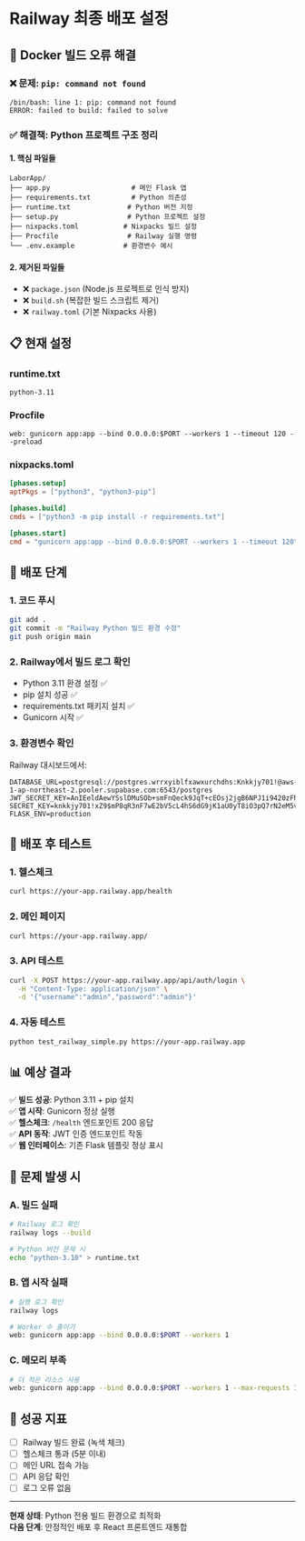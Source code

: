 # Railway 최종 배포 설정

## 🔧 Docker 빌드 오류 해결

### ❌ 문제: `pip: command not found`
```
/bin/bash: line 1: pip: command not found
ERROR: failed to build: failed to solve
```

### ✅ 해결책: Python 프로젝트 구조 정리

#### 1. 핵심 파일들
```
LaborApp/
├── app.py                    # 메인 Flask 앱
├── requirements.txt          # Python 의존성
├── runtime.txt              # Python 버전 지정
├── setup.py                 # Python 프로젝트 설정
├── nixpacks.toml           # Nixpacks 빌드 설정
├── Procfile                 # Railway 실행 명령
└── .env.example            # 환경변수 예시
```

#### 2. 제거된 파일들
- ❌ `package.json` (Node.js 프로젝트로 인식 방지)
- ❌ `build.sh` (복잡한 빌드 스크립트 제거)
- ❌ `railway.toml` (기본 Nixpacks 사용)

## 📋 현재 설정

### runtime.txt
```
python-3.11
```

### Procfile
```
web: gunicorn app:app --bind 0.0.0.0:$PORT --workers 1 --timeout 120 --preload
```

### nixpacks.toml
```toml
[phases.setup]
aptPkgs = ["python3", "python3-pip"]

[phases.build]
cmds = ["python3 -m pip install -r requirements.txt"]

[phases.start]
cmd = "gunicorn app:app --bind 0.0.0.0:$PORT --workers 1 --timeout 120"
```

## 🚀 배포 단계

### 1. 코드 푸시
```bash
git add .
git commit -m "Railway Python 빌드 환경 수정"
git push origin main
```

### 2. Railway에서 빌드 로그 확인
- Python 3.11 환경 설정 ✅
- pip 설치 성공 ✅
- requirements.txt 패키지 설치 ✅
- Gunicorn 시작 ✅

### 3. 환경변수 확인
Railway 대시보드에서:
```env
DATABASE_URL=postgresql://postgres.wrrxyiblfxawxurchdhs:Knkkjy701!@aws-1-ap-northeast-2.pooler.supabase.com:6543/postgres
JWT_SECRET_KEY=AnIEeldAewYSslDMuSOb+smFnQeck9JqT+cEOsj2jgB6NPJ1i9420zFhfyNLKueAk2ohfNumn8Wp7I2T+i2q+A==
SECRET_KEY=knkkjy701!xZ9$mP8qR3nF7wE2bV5cL4hS6dG9jK1aU0yT8iO3pQ7rN2eM5vB4xC6zA1wS9fD3gH7k
FLASK_ENV=production
```

## 🧪 배포 후 테스트

### 1. 헬스체크
```bash
curl https://your-app.railway.app/health
```

### 2. 메인 페이지
```bash
curl https://your-app.railway.app/
```

### 3. API 테스트
```bash
curl -X POST https://your-app.railway.app/api/auth/login \
  -H "Content-Type: application/json" \
  -d '{"username":"admin","password":"admin"}'
```

### 4. 자동 테스트
```bash
python test_railway_simple.py https://your-app.railway.app
```

## 📊 예상 결과

✅ **빌드 성공**: Python 3.11 + pip 설치  
✅ **앱 시작**: Gunicorn 정상 실행  
✅ **헬스체크**: `/health` 엔드포인트 200 응답  
✅ **API 동작**: JWT 인증 엔드포인트 작동  
✅ **웹 인터페이스**: 기존 Flask 템플릿 정상 표시  

## 🔄 문제 발생 시

### A. 빌드 실패
```bash
# Railway 로그 확인
railway logs --build

# Python 버전 문제 시
echo "python-3.10" > runtime.txt
```

### B. 앱 시작 실패
```bash
# 실행 로그 확인
railway logs

# Worker 수 줄이기
web: gunicorn app:app --bind 0.0.0.0:$PORT --workers 1
```

### C. 메모리 부족
```bash
# 더 적은 리소스 사용
web: gunicorn app:app --bind 0.0.0.0:$PORT --workers 1 --max-requests 100
```

## 🎯 성공 지표

- [ ] Railway 빌드 완료 (녹색 체크)
- [ ] 헬스체크 통과 (5분 이내)
- [ ] 메인 URL 접속 가능
- [ ] API 응답 확인
- [ ] 로그 오류 없음

---

**현재 상태**: Python 전용 빌드 환경으로 최적화  
**다음 단계**: 안정적인 배포 후 React 프론트엔드 재통합
